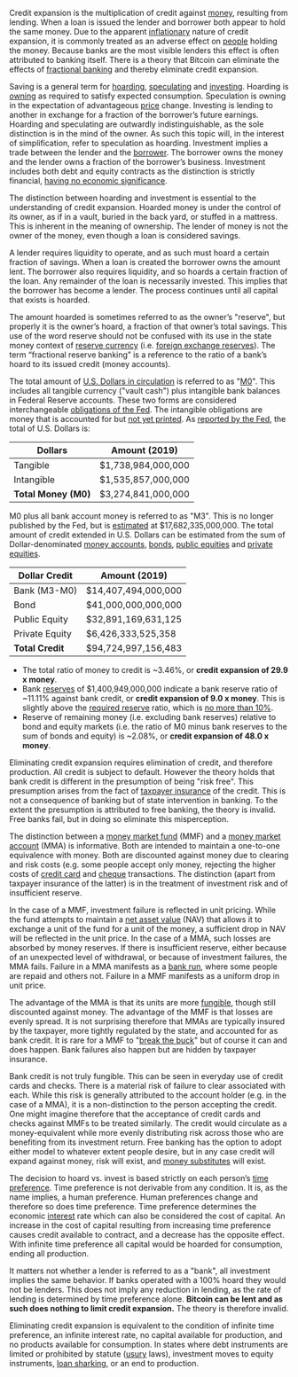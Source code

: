 Credit expansion is the multiplication of credit against [money](Money-Taxonomy), resulting from lending. When a loan is issued the lender and borrower both appear to hold the same money. Due to the apparent [inflationary](https://en.wikipedia.org/wiki/Monetary_inflation) nature of credit expansion, it is commonly treated as an adverse effect on [people](Glossary#person) holding the money. Because banks are the most visible lenders this effect is often attributed to banking itself. There is a theory that Bitcoin can eliminate the effects of [fractional banking](https://en.m.wikipedia.org/wiki/Fractional-reserve_banking) and thereby eliminate credit expansion.

Saving is a general term for [hoarding](Glossary#hoard), [speculating](Glossary#speculate) and [investing](Glossary#lend). Hoarding is [owning](Glossary#owner) as required to satisfy expected consumption. Speculation is owning in the expectation of advantageous [price](Glossary#price) change. Investing is lending to another in exchange for a fraction of the borrower’s future earnings. Hoarding and speculating are outwardly indistinguishable, as the sole distinction is in the mind of the owner. As such this topic will, in the interest of simplification, refer to speculation as hoarding. Investment implies a trade between the lender and the [borrower](Glossary#borrow). The borrower owns the money and the lender owns a fraction of the borrower’s business. Investment includes both debt and equity contracts as the distinction is strictly financial, [having no economic significance](https://mises.org/library/man-economy-and-state-power-and-market/html/p/996).

The distinction between hoarding and investment is essential to the understanding of credit expansion. Hoarded money is under the control of its owner, as if in a vault, buried in the back yard, or stuffed in a mattress. This is inherent in the meaning of ownership. The lender of money is not the owner of the money, even though a loan is considered savings.

A lender requires liquidity to operate, and as such must hoard a certain fraction of savings. When a loan is created the borrower owns the amount lent. The borrower also requires liquidity, and so hoards a certain fraction of the loan. Any remainder of the loan is necessarily invested. This implies that the borrower has become a lender. The process continues until all capital that exists is hoarded.

The amount hoarded is sometimes referred to as the owner’s "reserve", but properly it is the owner’s hoard, a fraction of that owner’s total savings. This use of the word reserve should not be confused with its use in the state money context of [reserve currency](Reserve-Currency-Fallacy) (i.e. [foreign exchange reserves](https://en.wikipedia.org/wiki/Foreign-exchange_reserves)). The term “fractional reserve banking” is a reference to the ratio of a bank’s hoard to its issued credit (money accounts).

The total amount of [U.S. Dollars in circulation](https://en.wikipedia.org/wiki/Money_supply#United_States) is referred to as "[M0]((https://en.wikipedia.org/wiki/Money_supply#Empirical_measures_in_the_United_States_Federal_Reserve_System))". This includes all tangible currency ("vault cash") plus intangible bank balances in Federal Reserve accounts. These two forms are considered interchangeable [obligations of the Fed](https://en.wikipedia.org/wiki/Money_supply#United_State). The intangible obligations are money that is accounted for but [not yet printed](State-Banking-Principle). As [reported by the Fed](https://www.federalreserve.gov/releases/h3/current/default.htm), the total of U.S. Dollars is:

|Dollars              |Amount (2019)       |
|---------------------|--------------------|
|Tangible             |  $1,738,984,000,000|
|Intangible           |  $1,535,857,000,000|
|**Total Money (M0)** |  $3,274,841,000,000|

M0 plus all bank account money is referred to as "M3". This is no longer published by the Fed, but is [estimated](https://fred.stlouisfed.org/series/MABMM301USM189S) at $17,682,335,000,000. The total amount of credit extended in U.S. Dollars can be estimated from the sum of Dollar-denominated [money accounts](https://en.wikipedia.org/wiki/Bank_account), [bonds](https://www.forbes.com/sites/kevinmcpartland/2018/10/11/understanding-us-bond-market/#7c8fe6541caf), [public equities](https://data.worldbank.org/indicator/cm.mkt.lcap.cd) and [private equities](https://www.quora.com/What-is-the-estimated-total-value-of-all-US-private-companies).

|Dollar Credit    |Amount (2019)       |
|-----------------|--------------------|
|Bank (M3-M0)     | $14,407,494,000,000|
|Bond             | $41,000,000,000,000|
|Public Equity	  | $32,891,169,631,125|
|Private Equity	  |  $6,426,333,525,358|
|**Total Credit** | $94,724,997,156,483|

* The total ratio of money to credit is ~3.46%, or **credit expansion of 29.9 x money**.
* Bank [reserves](https://www.federalreserve.gov/releases/h3/current/default.htm) of $1,400,949,000,000 indicate a bank reserve ratio of ~11.11% against bank credit, or **credit expansion of 9.0 x money**. This is slightly above the [required reserve](https://en.wikipedia.org/wiki/Reserve_requirement) ratio, which is [no more than 10%](https://en.wikipedia.org/wiki/Reserve_requirement#United_States).
* Reserve of remaining money (i.e. excluding bank reserves) relative to bond and equity markets (i.e. the ratio of M0 minus bank reserves to the sum of bonds and equity) is ~2.08%, or **credit expansion of 48.0 x money**.

Eliminating credit expansion requires elimination of credit, and therefore production. All credit is subject to default. However the theory holds that bank credit is different in the presumption of being "risk free". This presumption arises from the fact of [taxpayer insurance](https://www.fdic.gov) of the credit. This is not a consequence of banking but of state intervention in banking. To the extent the presumption is attributed to free banking, the theory is invalid. Free banks fail, but in doing so eliminate this misperception.

The distinction between a [money market fund](https://en.wikipedia.org/wiki/Money_market_fund) (MMF) and a [money market account](https://en.wikipedia.org/wiki/Money_market_account) (MMA) is informative. Both are intended to maintain a one-to-one equivalence with money. Both are discounted against money due to clearing and risk costs (e.g. some people accept only money, rejecting the higher costs of [credit card](https://en.wikipedia.org/wiki/Credit_card) and [cheque](https://en.wikipedia.org/wiki/Cheque) transactions. The distinction (apart from taxpayer insurance of the latter) is in the treatment of investment risk and of insufficient reserve.

In the case of a MMF, investment failure is reflected in unit pricing. While the fund attempts to maintain a [net asset value](https://en.wikipedia.org/wiki/Net_asset_value) (NAV) that allows it to exchange a unit of the fund for a unit of the money, a sufficient drop in NAV will be reflected in the unit price. In the case of a MMA, such losses are absorbed by money reserves. If there is insufficient reserve, either because of an unexpected level of withdrawal, or because of investment failures, the MMA fails. Failure in a MMA manifests as a [bank run](https://en.wikipedia.org/wiki/Bank_run), where some people are repaid and others not. Failure in a MMF manifests as a uniform drop in unit price.

The advantage of the MMA is that its units are more [fungible](https://en.wikipedia.org/wiki/Fungibility), though still discounted against money. The advantage of the MMF is that losses are evenly spread. It is not surprising therefore that MMAs are typically insured by the taxpayer, more tightly regulated by the state, and accounted for as bank credit. It is rare for a MMF to "[break the buck](https://www.investopedia.com/articles/mutualfund/08/money-market-break-buck.asp)" but of course it can and does happen. Bank failures also happen but are hidden by taxpayer insurance.

Bank credit is not truly fungible. This can be seen in everyday use of credit cards and checks. There is a material risk of failure to clear associated with each. While this risk is generally attributed to the account holder (e.g. in the case of a MMA), it is a non-distinction to the person accepting the credit. One might imagine therefore that the acceptance of credit cards and checks against MMFs to be treated similarly. The credit would circulate as a money-equivalent while more evenly distributing risk across those who are benefiting from its investment return. Free banking has the option to adopt either model to whatever extent people desire, but in any case credit will expand against money, risk will exist, and [money substitutes](https://wiki.mises.org/wiki/Money_substitutes) will exist.

The decision to hoard vs. invest is based strictly on each person’s [time preference](https://en.wikipedia.org/wiki/Time_preference). Time preference is not derivable from any condition. It is, as the name implies, a human preference. Human preferences change and therefore so does time preference. Time preference determines the economic [interest](Glossary#interest) rate which can also be considered the cost of capital. An increase in the cost of capital resulting from increasing time preference causes credit available to contract, and a decrease has the opposite effect. With infinite time preference all capital would be hoarded for consumption, ending all production.

It matters not whether a lender is referred to as a "bank", all investment implies the same behavior. If banks operated with a 100% hoard they would not be lenders. This does not imply any reduction in lending, as the rate of lending is determined by time preference alone. **Bitcoin can be lent and as such does nothing to limit credit expansion.** The theory is therefore invalid.

Eliminating credit expansion is equivalent to the condition of infinite time preference, an infinite interest rate, no capital available for production, and no products available for consumption. In states where debt instruments are limited or prohibited by statute ([usury](https://en.wikipedia.org/wiki/Usury) laws), investment moves to equity instruments, [loan sharking](https://en.wikipedia.org/wiki/Loan_shark), or an end to production.